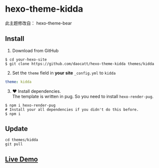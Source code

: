 # hexo-theme-kidda

此主题修改自： hexo-theme-bear

## Install

1. Download from GitHub
```shell
$ cd your-hexo-site
$ git clone https://github.com/daocatt/hexo-theme-kidda themes/kidda
```
2. Set the `theme` field in **your site** `_config.yml` to `kidda`
```yml
theme: kidda
```
3. ❤️ Install dependencies.  
The template is written in pug. So you need to install `hexo-render-pug`.
```
$ npm i hexo-render-pug
# Install your all dependencies if you didn't do this before.
$ npm i
```

## Update

```shell
cd themes/kidda
git pull
```

## [Live Demo](http://www.kidda.xyz)
